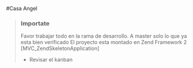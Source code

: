 #Casa Angel 

> ### Importate
>
> Favor trabajar todo en la rama de desarrollo.
> A master solo lo que ya esta bien verificado
> El proyecto esta montado en Zend Framework 2 [MVC_ZendSkeletonApplication]
> - Revisar el kanban
